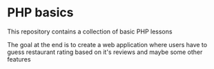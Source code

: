 # PHP basics # 

This repository contains a collection of basic PHP lessons

The goal at the end is to create a web application where users have to guess restaurant rating 
based on it's reviews and maybe some other features